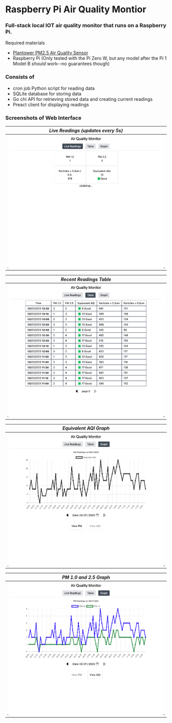 # Raspberry Pi Air Quality Montior
### Full-stack local IOT air quality monitor that runs on a Raspberry Pi.
Required materials
- [Plantower PM2.5 Air Quality Sensor](https://learn.adafruit.com/pm25-air-quality-sensor)
- Raspberry Pi (Only tested with the Pi Zero W, but any model after the Pi 1 Model B _should_ work--no guarantees though)  
### Consists of 
- cron job Python script for reading data
- SQLite database for storing data
- Go chi API for retrieving stored data and creating current readings
- Preact client for displaying readings

### Screenshots of Web Interface
| *Live Readings (updates every 5s)* |
|:--:|
| ![Live Readings](screenshots/Live%20Readings.png) |

| *Recent Readings Table* |
|:--:|
| ![Recent Readings Table](screenshots/Table.png) |

| *Equivalent AQI Graph* |
|:--:|
| ![Equivalent AQI](screenshots/AQI%20Graph.png) |

| *PM 1.0 and 2.5 Graph* |
|:--:|
| ![PM 1.0 and 2.5 Graph](screenshots/PM%20Graph.png) |
